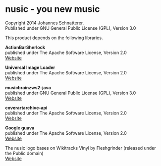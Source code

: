 nusic - you new music
=========
Copyright 2014 Johannes Schnatterer.  
Published under GNU General Public License (GPL), Version 3.0  


This product depends on the following libraries.

**ActionBarSherlock**  
published under The Apache Software License, Version 2.0  
[Website](http://actionbarsherlock.com/)

**Universal Image Loader**  
published under The Apache Software License, Version 2.0  
[Website](https://github.com/nostra13/Android-Universal-Image-Loader)

**musicbrainzws2-java**  
published under GNU General Public License (GPL), Version 3.0  
[Website](https://code.google.com/p/musicbrainzws2-java/)

**coverartarchive-api**  
published under The Apache Software License, Version 2.0  
[Website](https://github.com/lastfm/coverartarchive-api)

**Google guava**  
published under The Apache Software License, Version 2.0  
[Website](https://code.google.com/p/guava-libraries/)
  
The nusic logo bases on Wikitracks Vinyl by Fleshgrinder (released under the Public domain)  
[Website](https://en.wikipedia.org/wiki/File:Wikitracks_Vinyl.svg)

